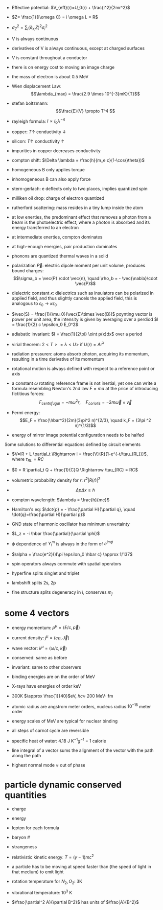 - Effective potential: $V_{eff}(r)=U_0(r) + \frac{l^2}{2mr^2}$
- $Z= \frac{1}{i\omega C} = i \omega L = R$
- $\sigma_Z^2 = \sum_{i} (\partial_{x_i}Z)^2 \sigma_{i}^2$

- V is always continuous
- derivatives of V is always continuous, except at charged surfaces
- V is constant throughout a conductor

- there is on energy cost to moving an image charge
- the mass of electron is about 0.5 MeV

- Wien displacement Law: $$\lambda_{max} = \frac{2.9 \times 10^{-3}mK}{T}$$
- stefan boltzmann: $$\frac{E}{V} \propto T^4 $$
- rayleigh formula: $I \propto I_0 \lambda^{-4}$

- copper: $T\uparrow$ conductivity $\downarrow$
- silicon:  $T\uparrow$ conductivity $\uparrow$
- impurities in copper decreases conductivity
- compton shift: $\Delta \lambda = \frac{h}{m_e c}(1-\cos{\theta})$

- homogeneous B only applies torque
- inhomogeneous B can also apply force

- stern-gerlach: e deflects only to two places, implies quantized spin

- milliken oil drop: charge of electron quantized
- rutherford scattering: mass resides in a tiny lump inside the atom

- at low enerties, the predominant effect that removes a photon from a beam is the photoelectric effect, where a photon is absorbed and its energy transferred to an electron
- at intermediate enerties, compton dominates
- at high-enough energies, pair production dominates

- phonons are quantized thermal waves in a solid

- polarization $\vec{P}$: electric dipole moment per unit volume, produces bound charges:
$$\sigma_b = \vec{P} \cdot \vec{n}, \quad \rho_b = - \vec{\nabla}\cdot \vec{P}$$

- dielectric constant $\kappa$: dielectrics such as insulators can be polarized in applied field, and thus slightly cancels the applied field, this is analogous to $\epsilon_0 \rightarrow \kappa \epsilon_0$

- $\vec{S} = \frac{1}{\mu_0}(\vec{E}\times \vec{B})$ poynting vector is power per unit area, the intensity is given by averaging over a perdiod $I = \frac{1}{2} c \epsilon_0 E_0^2$

- adiabatic invariant: $I = \frac{1}{2\pi} \oint p(x)dx$ over a period
- virial theorem: $2 <T> = \lambda <U>$ if $U(r) = Ar^\lambda$
- radiation pressuren: atoms absorb photon, acquiring its momentum, resulting in a time derivative of its momentum
- rotational motion is always defined with respect to a reference point or axis

- a constant $\omega$ rotating reference frame is not inertial, yet one can write a formula resembling Newton's 2nd law $F=ma$ at the price of introducing fictitious forces:
$$F_{centrifugal} = -m\omega^2 r, \quad F_{coriolis} = -2m \vec{\omega}\times \vec{v}$$

- Fermi energy: $$E_F = \frac{\hbar^2}{2m}(3\pi^2 n)^{2/3}, \quad k_F = (3\pi ^2 n)^{1/3}$$
- energy of mirror image potential configuration needs to be halfed

Some solutions to differential equations defined by circuit elements
- $V=IR + L \partial_t  \Rightarrow I = \frac{V}{R}(1-e^{-t/\tau_{RL}})$, where $\tau_{RL} = RC$
- $0 = R \partial_t Q + \frac{1}{C}Q \Rightarrow \tau_{RC} = RC$

- volumetric probability density for $r$: $r^2 |R(r)|^2$
- $$\Delta p \Delta x \ge \hbar$$
- compton wavelength: $\lambda = \frac{h}{mc}$

- Hamilton's eq: $\dot{p} = - \frac{\partial H}{\partial q}, \quad \dot{q}=\frac{\partial H}{\partial p}$

- GND state of harmonic oscillator has minimum unvertainty
- $L_z = -i \hbar \frac{\partial}{\partial \phi}$
- $\phi$ dependence of $Y^m_l$ is always in the form of $e^{im\phi}$
- $\alpha = \frac{e^2}{4\pi \epsilon_0 \hbar c} \approx 1/137$
- spin operators always commute with spatial operators
- hyperfine splits singlet and triplet
- lambshift splits 2s, 2p
- fine structure splits degeneracy in $l$, conserves $m_j$

# some 4 vectors
- energy momentum: $p^\mu = (E/c, \vec{p})$
- current density: $j^\mu = (c\rho, \vec{J})$
- wave vector: $k^\mu = (\omega/c, \vec{k})$

- conserved: same as before
- invariant: same to other observers

- binding energies are on the order of MeV
- X-rays have energies of order keV
- 300K $\approx \frac{1}{40}$eV, $\hbar c \approx$ 200 MeV$\cdot$ fm
- atomic radius are angstrom meter orders, nucleus radius $10^{-15}$ meter order

- energy scales of MeV are typical for nuclear binding

- all steps of carnot cycle are reversible
- specific heat of water: 4.18 J K$^{-1}g^{-1}$ = 1 calorie

- line integral of a vector sums the alignment of the vector with the path along the path
- highest normal mode $\approx$ out of phase

# particle dynamic conserved quantities
- charge
- energy
- lepton for each formula
- baryon #
- strangeness

- relativistic kinetic energy: $T= (\gamma -1)mc^2$
- a particle has to be moving at speed faster than (the speed of light in that medium) to emit light

- rotation temperature for $N_2, O_2$: 3K
- vibrational temperature: $10^3$ K

- $\frac{\partial^2 A}{\partial B^2}$ has units of $\frac{A}{B^2}$


